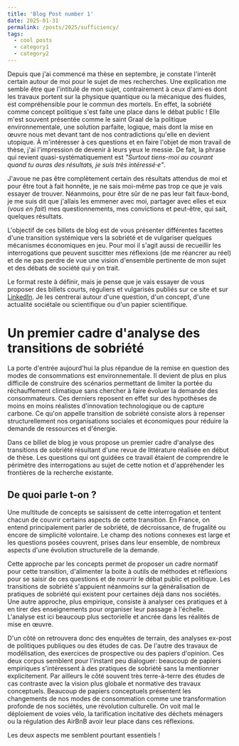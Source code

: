 ```yaml
---
title: 'Blog Post number 1'
date: 2025-01-31
permalink: /posts/2025/sufficiency/
tags:
  - cool posts
  - category1
  - category2
---
```


Depuis que j'ai commencé ma thèse en septembre, je constate l'interêt certain autour de moi pour le sujet de mes recherches. Une explication me semble être que l'intitulé de mon sujet, contrairement à ceux d'ami·es dont les travaux portent sur la physique quantique ou la mécanique des fluides, est compréhensible pour le commun des mortels. En effet, la sobriété comme concept politique s'est faite une place dans le débat public ! Elle m'est souvent présentée comme le saint Graal de la politique environnementale, une solution parfaite, logique, mais dont la mise en œuvre nous met devant tant de nos contradictions qu'elle en devient utopique. À m'intéresser à ces questions et en faire l'objet de mon travail de thèse, j'ai l'impression de devenir à leurs yeux le messie. De fait, la phrase qui revient quasi-systématiquement est _"Surtout tiens-moi au courant quand tu auras des résultats, je suis très intéressé·e"_. 

J'avoue ne pas être complètement certain des résultats attendus de moi et pour être tout à fait honnête, je ne sais moi-même pas trop ce que je vais essayer de trouver. Néanmoins, pour être sûr de ne pas leur fait faux-bond, je me suis dit que j'allais les emmener avec moi, partager avec elles et eux (_vous en fait_) mes questionnements, mes convictions et peut-être, qui sait, quelques résultats. 

L'objectif de ces billets de blog est de vous présenter différentes facettes d'une transition systémique vers la sobriété et de vulgariser quelques mécanismes économiques en jeu. Pour moi il s'agit aussi de recueillir les interrogations que peuvent suscitter mes réflexions (de me réancrer au réel) et de ne pas perdre de vue une vision d'ensemble pertinente de mon sujet et des débats de société qui y on trait.

Le format reste à définir, mais je pense que je vais essayer de vous proposer des billets courts, réguliers et vulgarisés publiés sur ce site et sur [LinkedIn](https://www.linkedin.com/in/kilian-rouge-8aa519151?lipi=urn%3Ali%3Apage%3Ad_flagship3_profile_view_base_contact_details%3BRwn%2FQoCtSHiQvhV%2Bj3Ih7g%3D%3D). Je les centrerai autour d'une question, d'un concept, d'une actualité sociétale ou scientifique ou d'un papier scientifique.  

Un premier cadre d'analyse des transitions de sobriété
======

La porte d'entrée aujourd'hui la plus répandue de la remise en question des modes de consommations est environnementale. Il devient de plus en plus difficile de construire des scénarios permettant de limiter la portée du réchauffement climatique sans chercher à faire évoluer la demande des consommateurs. Ces derniers reposent en effet sur des hypothèses de moins en moins réalistes d'innovation technologique ou de capture carbone. Ce qu'on appelle transition de sobriété consiste alors à repenser structurellement nos organisations sociales et économiques pour réduire la demande de ressources et d'énergie.

Dans ce billet de blog je vous propose un premier cadre d'analyse des transitions de sobriété résultant d'une revue de littérature réalisée en début de thèse. Les questions qui ont guidées ce travail étaient de comprendre le périmètre des interrogations au sujet de cette notion et d'appréhender les frontières de la recherche existante.

De quoi parle t-on ?
------

Une multitude de concepts se saisissent de cette interrogation et tentent chacun de couvrir certains aspects de cette transition. En France, on entend principalement parler de sobriété, de décroissance, de frugalité ou encore de simplicité volontaire. Le champ des notions connexes est large et les questions posées couvrent, prises dans leur ensemble, de nombreux aspects d'une évolution structurelle de la demande. 

Cette approche par les concepts permet de proposer un cadre normatif pour cette transition, d'alimenter la boite à outils de méthodes et réflexions pour se saisir de ces questions et de nourrir le débat public et politique. Les transitions de sobriété s'appuient néanmoins sur la généralisation de pratiques de sobriété qui existent pour certaines déjà dans nos sociétés. Une autre approche, plus empirique, consiste à analyser ces pratiques et à en tirer des enseignements pour organiser leur passage à l'échelle. L'analyse est ici beaucoup plus sectorielle et ancrée dans les réalités de mise en œuvre.

D'un côté on retrouvera donc des enquêtes de terrain, des analyses ex-post de politiques publiques ou des études de cas. De l'autre des travaux de modélisation, des exercices de prospective ou des papiers d'opinion. Ces deux corpus semblent pour l'instant peu dialoguer: beaucoup de papiers empiriques s'intéressent à des pratiques de sobriété sans la mentionner explicitement. Par ailleurs le côté souvent très terre-à-terre des études de cas contraste avec la vision plus globale et normative des travaux conceptuels. Beaucoup de papiers conceptuels présentent les changements de nos modes de consommation comme une transformation profonde de nos sociétés, une révolution culturelle. On voit mal le déploiement de voies vélo, la tarification incitative des déchets ménagers ou la régulation des AirBnB avoir leur place dans ces réflexions. 

Les deux aspects me semblent pourtant essentiels !  




